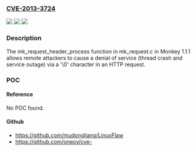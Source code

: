 ### [CVE-2013-3724](https://cve.mitre.org/cgi-bin/cvename.cgi?name=CVE-2013-3724)
![](https://img.shields.io/static/v1?label=Product&message=n%2Fa&color=blue)
![](https://img.shields.io/static/v1?label=Version&message=n%2Fa&color=blue)
![](https://img.shields.io/static/v1?label=Vulnerability&message=n%2Fa&color=brighgreen)

### Description

The mk_request_header_process function in mk_request.c in Monkey 1.1.1 allows remote attackers to cause a denial of service (thread crash and service outage) via a '\0' character in an HTTP request.

### POC

#### Reference
No POC found.

#### Github
- https://github.com/mudongliang/LinuxFlaw
- https://github.com/oneoy/cve-

